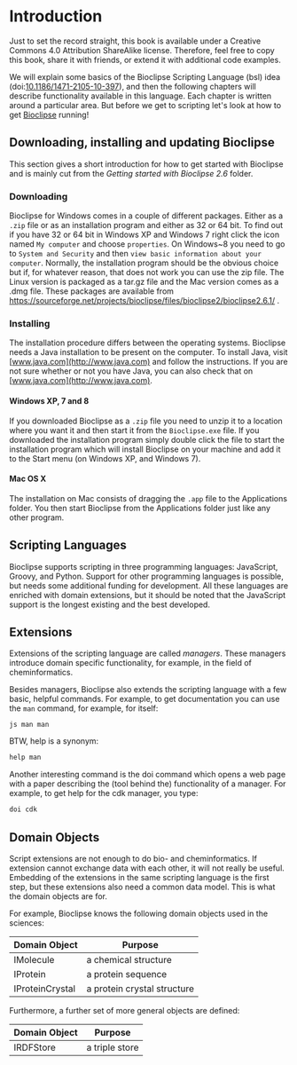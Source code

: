 # Introduction

Just to set the record straight, this book is available under a Creative
Commons 4.0 Attribution ShareAlike license. Therefore, feel free to copy this
book, share it with friends, or extend it with additional code examples.

We will explain some basics of the Bioclipse Scripting Language (bsl)
idea (doi:[10.1186/1471-2105-10-397](https://doi.org/10.1186/1471-2105-10-397)), and then the following chapters will
describe functionality available in this language. Each chapter is
written around a particular area. But before we get to scripting let's look at
how to get [Bioclipse](http://bioclipse.net/) running!

## Downloading, installing and updating Bioclipse

This section gives a short introduction for how to get started with Bioclipse
and is mainly cut from the *Getting started with Bioclipse 2.6* folder. 

### Downloading

Bioclipse for Windows comes in a couple of different packages. Either as a
`.zip` file or as an installation program and either as 32 or 64 bit. To
find out if you have 32 or 64 bit in Windows&nbsp;XP  and Windows&nbsp;7 right click the
icon named `My computer` and choose `properties`. On
Windows~8 you need to go to `System and Security` and
then `view basic information about your computer`.  Normally, the installation program should be
the obvious choice but if, for whatever reason, that does not work you can use
the zip file. The Linux version is packaged as a tar.gz file and the Mac
version comes as a .dmg file. These packages are available from https://sourceforge.net/projects/bioclipse/files/bioclipse2/bioclipse2.6.1/ .

### Installing
The installation procedure differs between the operating systems. Bioclipse
needs a Java installation to be present on the computer. To install Java, visit
[www.java.com](http://www.java.com) and follow the instructions. If you are not sure whether or
not you have Java, you can also check that on [www.java.com](http://www.java.com).

#### Windows XP, 7 and 8
If you downloaded Bioclipse as a `.zip` file you need to unzip it to a
location where you want it and then start it from the `Bioclipse.exe`
file. If you downloaded the installation program simply double click the file
to start the installation program which will install Bioclipse on your machine
and add it to the Start menu (on Windows&nbsp;XP, and Windows&nbsp;7).

#### Mac OS X
The installation on Mac consists of dragging the `.app` file to the
Applications folder. You then start Bioclipse from the Applications folder just
like any other program. 

## Scripting Languages

Bioclipse supports scripting in three programming languages:
JavaScript, Groovy, and Python.
Support for other programming languages is possible, but needs some additional
funding for development. All these languages are enriched with domain
extensions, but it should be noted that the JavaScript support is the
longest existing and the best developed.

## Extensions

Extensions of the scripting language are called *managers*.
These managers introduce domain specific functionality, for
example, in the field of cheminformatics.

Besides managers, Bioclipse also extends the scripting language with a few
basic, helpful commands. For example, to get documentation you can use the
`man` command, for example, for itself:

``js
man man
``

BTW, help is a synonym:

```js
help man
```

Another interesting command is the doi command which opens a web page with a
paper describing the (tool behind the) functionality of a manager. For example,
to get help for the cdk manager, you type:

```js
doi cdk
```

## Domain Objects

Script extensions are not enough to do bio- and cheminformatics. If extension
cannot exchange data with each other, it will not really be useful. Embedding
of the extensions in the same scripting language is the first step, but
these extensions also need a common data model. This is what the domain objects are
for.

For example, Bioclipse knows the following domain objects used in the sciences:

| Domain Object | Purpose |
|---------------|---------|
| IMolecule | a chemical structure |
| IProtein | a protein sequence |
| IProteinCrystal | a protein crystal structure |

Furthermore, a further set of more general objects are defined:

| Domain Object | Purpose |
|---------------|---------|
| IRDFStore | a triple store |
